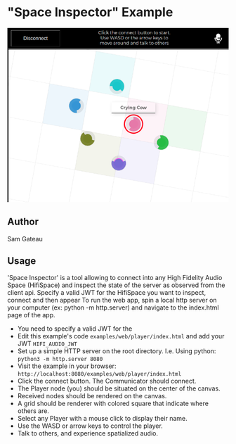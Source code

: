 # "Space Inspector" Example

![Space Inspector Example GIF](./screenshot.png)

## Author
Sam Gateau

## Usage
 'Space Inspector' is a tool allowing to connect into any High Fidelity Audio Space (HifiSpace) and inspect the state of the server
  as observed from the client api. Specify a valid JWT for the HifiSpace you want to inspect, connect and then appear
  To run the web app, spin a local http server on your computer (ex: python -m http.server) and navigate to the index.html page of the app.
  
- You need to specify a valid JWT for the 
- Edit this example's code `examples/web/player/index.html` and add your JWT `HIFI_AUDIO_JWT`
- Set up a simple HTTP server on the root directory. I.e. Using python: `python3 -m http.server 8080`
- Visit the example in your browser: `http://localhost:8080/examples/web/player/index.html`
- Click the connect button. The Communicator should connect.
- The Player node (you) should be situated on the center of the canvas.
- Received nodes should be rendered on the canvas.
- A grid should be renderer with colored square that indicate where others are.
- Select any Player with a mouse click to display their name.
- Use the WASD or arrow keys to control the player.
- Talk to others, and experience spatialized audio.